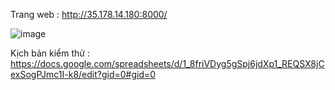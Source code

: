 Trang web : http://35.178.14.180:8000/

![image](https://github.com/user-attachments/assets/aa94737a-cef4-4c27-b6cf-93a8bf7587ab)


Kịch bản kiểm thử : https://docs.google.com/spreadsheets/d/1_8friVDyg5gSpj6jdXp1_REQSX8jCexSogPJmc1I-k8/edit?gid=0#gid=0
